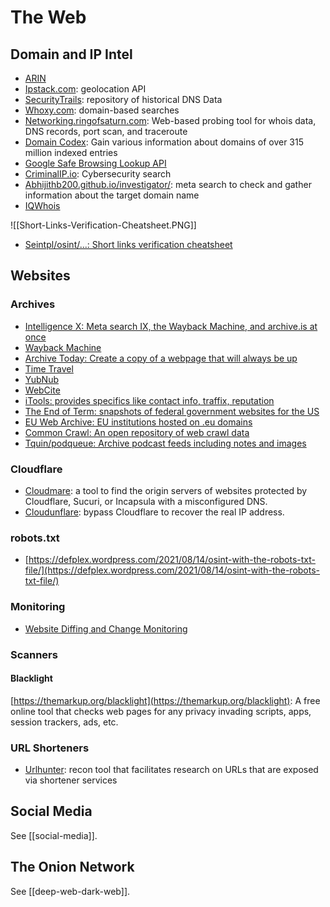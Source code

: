 # The Web
## Domain and IP Intel
* [ARIN](https://www.arin.net/)
* [Ipstack.com](https://ipstack.com/): geolocation API
* [SecurityTrails](https://securitytrails.com/): repository of historical DNS Data
* [Whoxy.com](https://www.whoxy.com): domain-based searches
* [Networking.ringofsaturn.com](https://networking.ringofsaturn.com/Tools/probe.php): Web-based probing tool for whois data, DNS records, port scan, and traceroute
* [Domain Codex](https://www.domaincodex.com/index.php): Gain various information about domains of over 315 million indexed entries
* [Google Safe Browsing Lookup API](https://developers.google.com/safe-browsing/v4/lookup-api)
* [CriminalIP.io](https://www.criminalip.io/): Cybersecurity search
* [Abhijithb200.github.io/investigator/](https://abhijithb200.github.io/investigator/): meta search to check and gather information about the target domain name
* [IQWhois](https://iqwhois.com/advanced-search)

![[Short-Links-Verification-Cheatsheet.PNG]]

* [Seintpl/osint/...: Short links verification cheatsheet](https://github.com/seintpl/osint/blob/main/short-links-verification-cheatsheet.md)
## Websites
### Archives
* [Intelligence X: Meta search IX, the Wayback Machine, and archive.is at once](https://intelx.io/dorks)
* [Wayback Machine](https://wayback.archive.org/)
* [Archive Today: Create a copy of a webpage that will always be up](https://archive.today/)
* [Time Travel](https://timetravel.mementoweb.org/)
* [YubNub](https://yubnub.org/)
* [WebCite](https://www.webcitation.org/)
* [iTools: provides specifics like contact info, traffix, reputation](http://itools.com/)
* [The End of Term: snapshots of federal government websites for the US](http://eotarchive.cdlib.org/)
* [EU Web Archive: EU institutions hosted on .eu domains](https://op.europa.eu/en/web/web-tools/euwebarchive)
* [Common Crawl: An open repository of web crawl data](https://commoncrawl.org/)
* [Tquin/podqueue: Archive podcast feeds including notes and images](https://github.com/tquin/podqueue)
### Cloudflare
* [Cloudmare](https://github.com/MrH0wl/Cloudmare): a tool to find the origin servers of websites protected by Cloudflare, Sucuri, or Incapsula with a misconfigured DNS.
* [Cloudunflare](https://github.com/greycatz/CloudUnflare): bypass Cloudflare to recover the real IP address.
### robots.txt
* [https://defplex.wordpress.com/2021/08/14/osint-with-the-robots-txt-file/](https://defplex.wordpress.com/2021/08/14/osint-with-the-robots-txt-file/)
### Monitoring
* [Website Diffing and Change Monitoring](https://github.com/edgi-govdata-archiving/awesome-website-change-monitoring)
### Scanners
#### Blacklight
[https://themarkup.org/blacklight](https://themarkup.org/blacklight): A free online tool that checks web pages for any privacy invading scripts, apps, session trackers, ads, etc.
### URL Shorteners
* [Urlhunter](https://github.com/utkusen/urlhunter): recon tool that facilitates research on URLs that are exposed via shortener services
## Social Media
See [[social-media]].
## The Onion Network
See [[deep-web-dark-web]].
